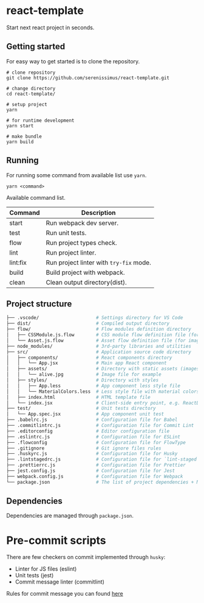 # react-template

Start next react project in seconds.

## Getting started

For easy way to get started is to clone the repository.

```shell
# clone repository
git clone https://github.com/serenissimus/react-template.git

# change directory
cd react-template/

# setup project
yarn

# for runtime development
yarn start

# make bundle
yarn build
```

## Running

For running some command from available list use `yarn`.

```shell
yarn <command>
```

Available command list.

| Command   | Description                             |
| -         | -                                       |
| start     | Run webpack dev server.                 |
| test      | Run unit tests.                         |
| flow      | Run project types check.                |
| lint      | Run project linter.                     |
| lint:fix  | Run project linter with `try-fix` mode. |
| build     | Build project with webpack.             |
| clean     | Clean output directory(dist).           |


## Project structure


```bash
├── .vscode/                     # Settings directory for VS Code
├── dist/                        # Compiled output directory
├── flow/                        # Flow modules definition directory
│   ├── CSSModule.js.flow        # CSS module flow definition file (for `css`, `less` files)
│   └── Asset.js.flow            # Asset flow definition file (for images and fonts)
├── node_modules/                # 3rd-party libraries and utilities
├── src/                         # Application source code directory
│   ├── components/              # React components directory
│   │   └── App.jsx              # Main app React component
│   ├── assets/                  # Directory with static assets (images, fonts and etc.)
│   │   └── alive.jpg            # Image file for example
│   ├── styles/                  # Directory with styles
│   │   ├── App.less             # App component less style file
│   │   └── MaterialColors.less  # Less style file with material colors
│   ├── index.html               # HTML template file
│   └── index.jsx                # Client-side entry point, e.g. ReactDOM.render(<App />, container)
├── test/                        # Unit tests directory
│   └── App.spec.jsx             # App component unit test
├── .babelrc.js                  # Configuration file for Babel
├── .commitlintrc.js             # Configuration file for Commit Lint
├── .editorconfig                # Editor configuration file
├── .eslintrc.js                 # Configuration file for ESLint
├── .flowconfig                  # Configuration file for FlowType
├── .gitignore                   # Git ignore files rules
├── .huskyrc.js                  # Configuration file for Husky
├── .lintstagedrc.js             # Configuration file for `lint-staged`
├── .prettierrc.js               # Configuration file for Prettier
├── jest.config.js               # Configuration file for Jest
├── webpack.config.js            # Configuration file for Webpack
└── package.json                 # The list of project dependencies + NPM scripts
```


## Dependencies


Dependencies are managed through `package.json`.


# Pre-commit scripts


There are few checkers on commit implemented through `husky`:

* Linter for JS files (eslint)
* Unit tests (jest)
* Commit message linter (commitlint)


Rules for commit message you can found [here](https://github.com/angular/angular/blob/master/CONTRIBUTING.md#-commit-message-guidelines)
